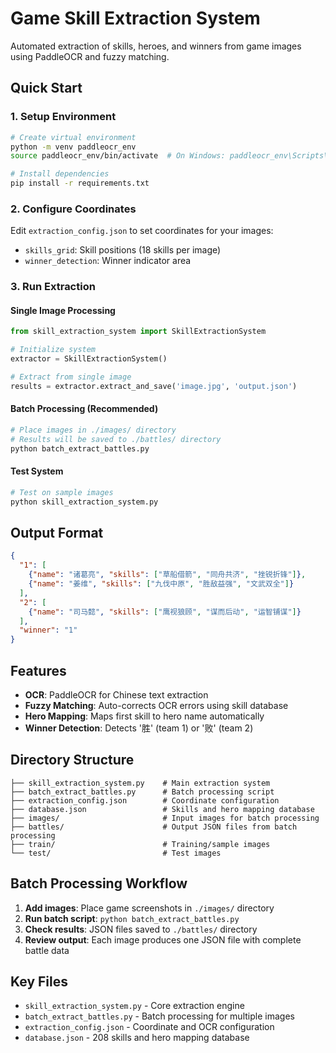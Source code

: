 # Game Skill Extraction System

Automated extraction of skills, heroes, and winners from game images using PaddleOCR and fuzzy matching.

## Quick Start

### 1. Setup Environment
```bash
# Create virtual environment
python -m venv paddleocr_env
source paddleocr_env/bin/activate  # On Windows: paddleocr_env\Scripts\activate

# Install dependencies
pip install -r requirements.txt
```

### 2. Configure Coordinates
Edit `extraction_config.json` to set coordinates for your images:
- `skills_grid`: Skill positions (18 skills per image)
- `winner_detection`: Winner indicator area

### 3. Run Extraction

#### Single Image Processing
```python
from skill_extraction_system import SkillExtractionSystem

# Initialize system
extractor = SkillExtractionSystem()

# Extract from single image
results = extractor.extract_and_save('image.jpg', 'output.json')
```

#### Batch Processing (Recommended)
```bash
# Place images in ./images/ directory
# Results will be saved to ./battles/ directory
python batch_extract_battles.py
```

#### Test System
```bash
# Test on sample images
python skill_extraction_system.py
```

## Output Format
```json
{
  "1": [
    {"name": "诸葛亮", "skills": ["草船借箭", "同舟共济", "挫锐折锋"]},
    {"name": "姜维", "skills": ["九伐中原", "胜敌益强", "文武双全"]}
  ],
  "2": [
    {"name": "司马懿", "skills": ["鹰视狼顾", "谋而后动", "运智铺谋"]}
  ],
  "winner": "1"
}
```

## Features
- **OCR**: PaddleOCR for Chinese text extraction
- **Fuzzy Matching**: Auto-corrects OCR errors using skill database
- **Hero Mapping**: Maps first skill to hero name automatically
- **Winner Detection**: Detects '胜' (team 1) or '败' (team 2)

## Directory Structure
```
├── skill_extraction_system.py    # Main extraction system
├── batch_extract_battles.py      # Batch processing script
├── extraction_config.json        # Coordinate configuration
├── database.json                 # Skills and hero mapping database
├── images/                       # Input images for batch processing
├── battles/                      # Output JSON files from batch processing
├── train/                        # Training/sample images
└── test/                         # Test images
```

## Batch Processing Workflow
1. **Add images**: Place game screenshots in `./images/` directory
2. **Run batch script**: `python batch_extract_battles.py`
3. **Check results**: JSON files saved to `./battles/` directory
4. **Review output**: Each image produces one JSON file with complete battle data

## Key Files
- `skill_extraction_system.py` - Core extraction engine
- `batch_extract_battles.py` - Batch processing for multiple images
- `extraction_config.json` - Coordinate and OCR configuration
- `database.json` - 208 skills and hero mapping database